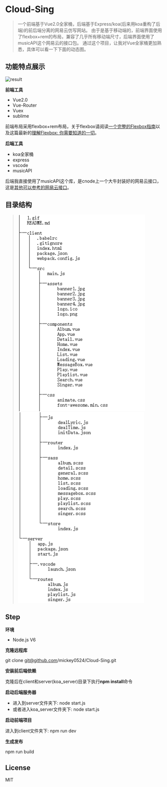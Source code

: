 # Cloud-Sing
> 一个前端基于Vue2.0全家桶，后端基于Express/koa(后来用koa重构了后端)的前后端分离的网易云仿写网站。 由于是基于移动端的，前端界面使用了flexbox+rem的布局，兼容了几乎所有移动端尺寸，后端界面使用了musicAPI这个网易云的接口包。 通过这个项目，让我对Vue全家桶更加熟悉，具体可以看一下下面的动态图。

## 功能特点展示

![result](./pic/1.gif)

**前端工具**

* Vue2.0
* Vue-Router
* Vuex
* sublime

前端布局采用flexbox+rem布局，关于flexbox请阅读[一个完整的Flexbox指南](http://www.w3cplus.com/css3/a-guide-to-flexbox-new.html)以及这篇最新的[理解Flexbox: 你需要知道的一切](http://www.w3cplus.com/css3/understanding-flexbox-everything-you-need-to-know.html)。

**后端工具**

* koa全家桶
* express
* vscode
* musicAPI

后端我直接使用了musicAPI这个库，是cnode上一个大牛封装好的网易云接口，这是[其他可以参考的网易云接口](http://moonlib.com/606.html)。

## 目录结构

> ![directory](./pic/directory_2.png)
> ![directory](./pic/directory_1.png)

## Step
**环境**

* Node.js V6

**克隆远程库**

git clone git@github.com/mickey0524/Cloud-Sing.git

**安装前后端依赖**

克隆后在client和server(koa_server)目录下执行**npm install**命令

**启动后端服务器**

* 进入到server文件夹下: node start.js
* 或者进入koa_server文件夹下: node start.js

**启动前端项目**

进入到client文件夹下: npm run dev

**生成发布**

npm run build

## License

MIT
